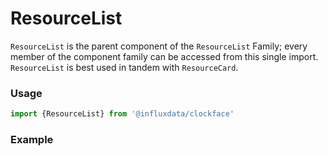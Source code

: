 # ResourceList

`ResourceList` is the parent component of the `ResourceList` Family; every member of the component family can be accessed from this single import. `ResourceList` is best used in tandem with `ResourceCard`.

### Usage
```jsx
import {ResourceList} from '@influxdata/clockface'
```

### Example
<!-- STORY -->

<!-- STORY HIDE START -->

<!-- STORY HIDE END -->

<!-- PROPS -->
